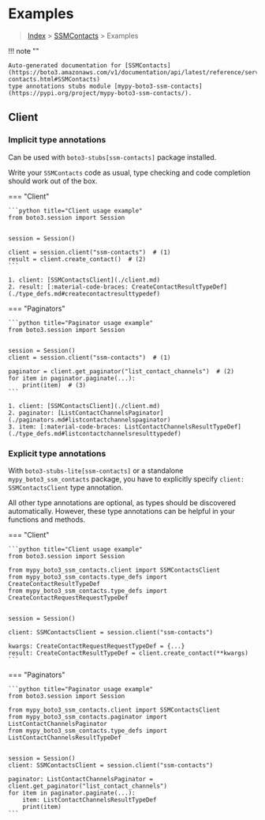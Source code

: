 # Examples

> [Index](../README.md) > [SSMContacts](./README.md) > Examples

!!! note ""

    Auto-generated documentation for [SSMContacts](https://boto3.amazonaws.com/v1/documentation/api/latest/reference/services/ssm-contacts.html#SSMContacts)
    type annotations stubs module [mypy-boto3-ssm-contacts](https://pypi.org/project/mypy-boto3-ssm-contacts/).

## Client

### Implicit type annotations

Can be used with `boto3-stubs[ssm-contacts]` package installed.

Write your `SSMContacts` code as usual,
type checking and code completion should work out of the box.


=== "Client"

    ```python title="Client usage example"
    from boto3.session import Session


    session = Session()

    client = session.client("ssm-contacts")  # (1)
    result = client.create_contact()  # (2)
    ```

    1. client: [SSMContactsClient](./client.md)
    2. result: [:material-code-braces: CreateContactResultTypeDef](./type_defs.md#createcontactresulttypedef) 



=== "Paginators"

    ```python title="Paginator usage example"
    from boto3.session import Session


    session = Session()
    client = session.client("ssm-contacts")  # (1)

    paginator = client.get_paginator("list_contact_channels")  # (2)
    for item in paginator.paginate(...):
        print(item)  # (3)
    ```

    1. client: [SSMContactsClient](./client.md)
    2. paginator: [ListContactChannelsPaginator](./paginators.md#listcontactchannelspaginator)
    3. item: [:material-code-braces: ListContactChannelsResultTypeDef](./type_defs.md#listcontactchannelsresulttypedef) 




### Explicit type annotations

With `boto3-stubs-lite[ssm-contacts]`
or a standalone `mypy_boto3_ssm_contacts` package, you have to explicitly specify `client: SSMContactsClient` type annotation.

All other type annotations are optional, as types should be discovered automatically.
However, these type annotations can be helpful in your functions and methods.


=== "Client"

    ```python title="Client usage example"
    from boto3.session import Session

    from mypy_boto3_ssm_contacts.client import SSMContactsClient
    from mypy_boto3_ssm_contacts.type_defs import CreateContactResultTypeDef
    from mypy_boto3_ssm_contacts.type_defs import CreateContactRequestRequestTypeDef


    session = Session()

    client: SSMContactsClient = session.client("ssm-contacts")

    kwargs: CreateContactRequestRequestTypeDef = {...}
    result: CreateContactResultTypeDef = client.create_contact(**kwargs)
    ```



=== "Paginators"

    ```python title="Paginator usage example"
    from boto3.session import Session

    from mypy_boto3_ssm_contacts.client import SSMContactsClient
    from mypy_boto3_ssm_contacts.paginator import ListContactChannelsPaginator
    from mypy_boto3_ssm_contacts.type_defs import ListContactChannelsResultTypeDef


    session = Session()
    client: SSMContactsClient = session.client("ssm-contacts")

    paginator: ListContactChannelsPaginator = client.get_paginator("list_contact_channels")
    for item in paginator.paginate(...):
        item: ListContactChannelsResultTypeDef
        print(item)
    ```




